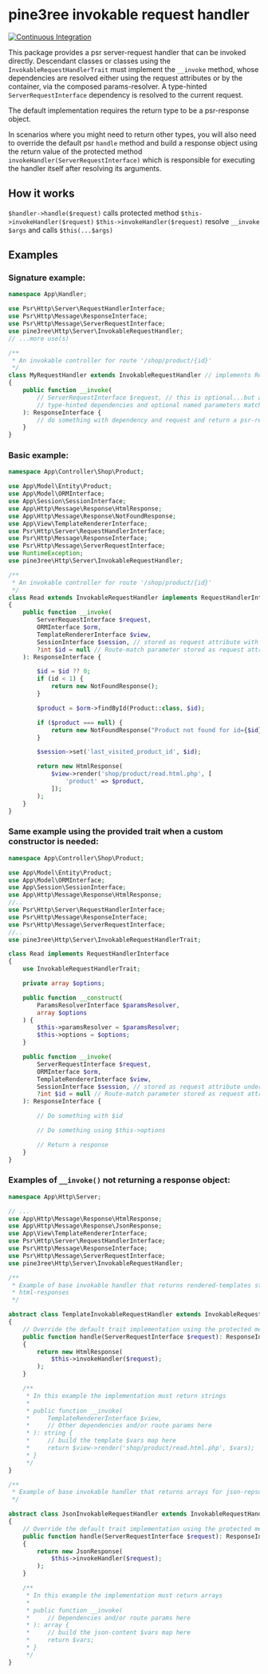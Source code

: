 # pine3ree invokable request handler

[![Continuous Integration](https://github.com/pine3ree/pine3ree-invokable-request-handler/actions/workflows/continuos-integration.yml/badge.svg)](https://github.com/pine3ree/pine3ree-invokable-request-handler/actions/workflows/continuos-integration.yml)

This package provides a psr server-request handler that can be invoked directly.
Descendant classes or classes using the `InvokableRequestHandlerTrait` must implement
the `__invoke` method, whose dependencies are resolved either using the request
attributes or by the container, via the composed params-resolver. A type-hinted
`ServerRequestInterface` dependency is resolved to the current request.

The default implementation requires the return type to be a psr-response object.

In scenarios where you might need to return other types, you will also need to
override the default psr `handle` method and build a response object using the
return value of the protected method `invokeHandler(ServerRequestInterface)`
which is responsible for executing the handler itself after resolving its
arguments.

## How it works

`$handler->handle($request)` calls protected method `$this->invokeHandler($request)`
`$this->invokeHandler($request)` resolve `__invoke` `$args` and calls `$this(...$args)`

## Examples

### Signature example:

```php
namespace App\Handler;

use Psr\Http\Server\RequestHandlerInterface;
use Psr\Http\Message\ResponseInterface;
use Psr\Http\Message\ServerRequestInterface;
use pine3ree\Http\Server\InvokableRequestHandler;
// ...more use(s)

/**
 * An invokable controller for route '/shop/product/{id}'
 */
class MyRequestHandler extends InvokableRequestHandler // implements RequestHandlerInterface
{
    public function __invoke(
        // ServerRequestInterface $request, // this is optional...but at the end... it is a request-handler
        // type-hinted dependencies and optional named parameters matching request attributes names
    ): ResponseInterface {
        // do something with dependency and request and return a psr-response
    }
}

```

### Basic example:

```php
namespace App\Controller\Shop\Product;

use App\Model\Entity\Product;
use App\Model\ORMInterface;
use App\Session\SessionInterface;
use App\Http\Message\Response\HtmlResponse;
use App\Http\Message\Response\NotFoundResponse;
use App\View\TemplateRendererInterface;
use Psr\Http\Server\RequestHandlerInterface;
use Psr\Http\Message\ResponseInterface;
use Psr\Http\Message\ServerRequestInterface;
use RuntimeException;
use pine3ree\Http\Server\InvokableRequestHandler;

/**
 * An invokable controller for route '/shop/product/{id}'
 */
class Read extends InvokableRequestHandler implements RequestHandlerInterface
{
    public function __invoke(
        ServerRequestInterface $request,
        ORMInterface $orm,
        TemplateRendererInterface $view,
        SessionInterface $session, // stored as request attribute with the SessionInterface:class key
        ?int $id = null // Route-match parameter stored as request attribute with the 'id' key
    ): ResponseInterface {

        $id = $id ?? 0;
        if (id < 1) {
            return new NotFoundResponse();
        }

        $product = $orm->findById(Product::class, $id);

        if ($product === null) {
            return new NotFoundResponse("Product not found for id={$id}");
        }

        $session->set('last_visited_product_id', $id);

        return new HtmlResponse(
            $view->render('shop/product/read.html.php', [
                'product' => $product,
            ]);
        );
    }
}

```

### Same example using the provided trait when a custom constructor is needed:

```php
namespace App\Controller\Shop\Product;

use App\Model\Entity\Product;
use App\Model\ORMInterface;
use App\Session\SessionInterface;
use App\Http\Message\Response\HtmlResponse;
//..
use Psr\Http\Server\RequestHandlerInterface;
use Psr\Http\Message\ResponseInterface;
use Psr\Http\Message\ServerRequestInterface;
//..
use pine3ree\Http\Server\InvokableRequestHandlerTrait;

class Read implements RequestHandlerInterface
{
    use InvokableRequestHandlerTrait;

    private array $options;

    public function __construct(
        ParamsResolverInterface $paramsResolver,
        array $options
    ) {
        $this->paramsResolver = $paramsResolver;
        $this->options = $options;
    }

    public function __invoke(
        ServerRequestInterface $request,
        ORMInterface $orm,
        TemplateRendererInterface $view,
        SessionInterface $session, // stored as request attribute under the SessionInterface:class key
        ?int $id = null // Route-match parameter stored as request attribute with the 'id' key
    ): ResponseInterface {

        // Do something with $id

        // Do something using $this->options

        // Return a response
    }
}

```

### Examples of `__invoke()` not returning a response object:

```php
namespace App\Http\Server;

// ...
use App\Http\Message\Response\HtmlResponse;
use App\Http\Message\Response\JsonResponse;
use App\View\TemplateRendererInterface;
use Psr\Http\Server\RequestHandlerInterface;
use Psr\Http\Message\ResponseInterface;
use Psr\Http\Message\ServerRequestInterface;
use pine3ree\Http\Server\InvokableRequestHandler;

/**
 * Example of base invokable handler that returns rendered-templates strings for
 * html-responses
 */

abstract class TemplateInvokableRequestHandler extends InvokableRequestHandler implements RequestHandlerInterface
{
    // Override the default trait implementation using the protected method `invokeHandler`
    public function handle(ServerRequestInterface $request): ResponseInterface
    {
        return new HtmlResponse(
            $this->invokeHandler($request);
        );
    }

    /**
     * In this example the implementation must return strings
     *
     * public function __invoke(
     *     TemplateRendererInterface $view,
     *     // Other dependencies and/or route params here
     * ): string {
     *     // build the template $vars map here
     *     return $view->render('shop/product/read.html.php', $vars);
     * }
     */
}

/**
 * Example of base invokable handler that returns arrays for json-repsonses
 */

abstract class JsonInvokableRequestHandler extends InvokableRequestHandler implements RequestHandlerInterface
{
    // Override the default trait implementation using the protected method `invokeHandler`
    public function handle(ServerRequestInterface $request): ResponseInterface
    {
        return new JsonResponse(
            $this->invokeHandler($request);
        );
    }

    /**
     * In this example the implementation must return arrays
     *
     * public function __invoke(
     *     // Dependencies and/or route params here
     * ): array {
     *     // build the json-content $vars map here
     *     return $vars;
     * }
     */
}

```
